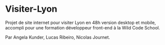 Visiter-Lyon
===================

Projet de site internet pour visiter Lyon en 48h version desktop et mobile, accompli pour une formation développeur front-end à la Wild Code School. 

Par Angela Kunder, Lucas Ribeiro, Nicolas Journet.

